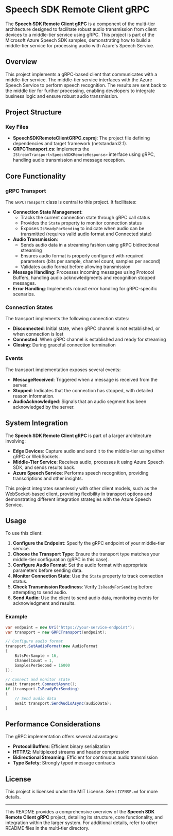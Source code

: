 # Speech SDK Remote Client gRPC

The **Speech SDK Remote Client gRPC** is a component of the multi-tier architecture designed to facilitate robust audio transmission from client devices to a middle-tier service using gRPC. This project is part of the Microsoft Azure Speech SDK samples, demonstrating how to build a middle-tier service for processing audio with Azure's Speech Service.

## Overview

This project implements a gRPC-based client that communicates with a middle-tier service. The middle-tier service interfaces with the Azure Speech Service to perform speech recognition. The results are sent back to the middle tier for further processing, enabling developers to integrate business logic and ensure robust audio transmission.

## Project Structure

### Key Files

- **SpeechSDKRemoteClientGRPC.csproj**: The project file defining dependencies and target framework (netstandard2.1).
- **GRPCTransport.cs**: Implements the `IStreamTransport<SpeechSDKRemoteResponse>` interface using gRPC, handling audio transmission and message reception.

## Core Functionality

### gRPC Transport

The `GRPCTransport` class is central to this project. It facilitates:

- **Connection State Management**: 
  - Tracks the current connection state through gRPC call status
  - Provides the `State` property to monitor connection status
  - Exposes `IsReadyForSending` to indicate when audio can be transmitted (requires valid audio format and Connected state)
- **Audio Transmission**: 
  - Sends audio data in a streaming fashion using gRPC bidirectional streaming
  - Ensures audio format is properly configured with required parameters (bits per sample, channel count, samples per second)
  - Validates audio format before allowing transmission
- **Message Handling**: Processes incoming messages using Protocol Buffers, handling audio acknowledgments and recognition stopped messages.
- **Error Handling**: Implements robust error handling for gRPC-specific scenarios.

### Connection States

The transport implements the following connection states:

- **Disconnected**: Initial state, when gRPC channel is not established, or when connection is lost
- **Connected**: When gRPC channel is established and ready for streaming
- **Closing**: During graceful connection termination

### Events

The transport implementation exposes several events:

- **MessageReceived**: Triggered when a message is received from the server.
- **Stopped**: Indicates that the connection has stopped, with detailed reason information.
- **AudioAcknowledged**: Signals that an audio segment has been acknowledged by the server.

## System Integration

The **Speech SDK Remote Client gRPC** is part of a larger architecture involving:

- **Edge Devices**: Capture audio and send it to the middle-tier using either gRPC or WebSockets.
- **Middle-Tier Service**: Receives audio, processes it using Azure Speech SDK, and sends results back.
- **Azure Speech Service**: Performs speech recognition, providing transcriptions and other insights.

This project integrates seamlessly with other client models, such as the WebSocket-based client, providing flexibility in transport options and demonstrating different integration strategies with the Azure Speech Service.

## Usage

To use this client:

1. **Configure the Endpoint**: Specify the gRPC endpoint of your middle-tier service.
2. **Choose the Transport Type**: Ensure the transport type matches your middle-tier configuration (gRPC in this case).
3. **Configure Audio Format**: Set the audio format with appropriate parameters before sending data.
4. **Monitor Connection State**: Use the `State` property to track connection status.
5. **Check Transmission Readiness**: Verify `IsReadyForSending` before attempting to send audio.
6. **Send Audio**: Use the client to send audio data, monitoring events for acknowledgment and results.

### Example

```csharp
var endpoint = new Uri("https://your-service-endpoint");
var transport = new GRPCTransport(endpoint);

// Configure audio format
transport.SetAudioFormat(new AudioFormat 
{
    BitsPerSample = 16,
    ChannelCount = 1,
    SamplesPerSecond = 16000
});

// Connect and monitor state
await transport.ConnectAsync();
if (transport.IsReadyForSending)
{
    // Send audio data
    await transport.SendAudioAsync(audioData);
}
```

## Performance Considerations

The gRPC implementation offers several advantages:

- **Protocol Buffers**: Efficient binary serialization
- **HTTP/2**: Multiplexed streams and header compression
- **Bidirectional Streaming**: Efficient for continuous audio transmission
- **Type Safety**: Strongly typed message contracts

## License

This project is licensed under the MIT License. See `LICENSE.md` for more details.

---

This README provides a comprehensive overview of the **Speech SDK Remote Client gRPC** project, detailing its structure, core functionality, and integration within the larger system. For additional details, refer to other README files in the multi-tier directory.
